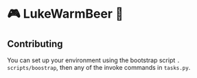 # :video_game: LukeWarmBeer :beers:

## Contributing

You can set up your environment using the bootstrap script `. scripts/boostrap`, then any of the invoke commands in `tasks.py`.
